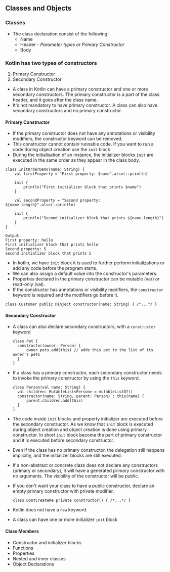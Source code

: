 ## Classes and Objects

### Classes

- The class declaration consist of the following:
	- Name
	- Header - *Parameter types or Primary Constructor*
	- Body

### Kotlin has two types of constructors
1. Primary Constructor
2. Secondary Constructor

- A class in Kotlin can have a primary constructor and one or more secondary constructors. The primary constructor is a part of the class header, and it goes after the class name.
- It's not mandatory to have primary constructor. A class can also have secondary constructors and no primary constructor.

#### Primary Constructor
- If the primary constructor does not have any annotations or visibility modifiers, the constructor keyword can be removed.
- This constructor cannot contain runnable code. If you want to run a code during object creation use the `init` block
- During the initialisation of an instance, the initializer blocks `init` are executed in the same order as they appear in the class body.
```
class InitOrderDemo(name: String) {
    val firstProperty = "First property: $name".also(::println)
    
    init {
        println("First initializer block that prints $name")
    }
    
    val secondProperty = "Second property: ${name.length}".also(::println)
    
    init {
        println("Second initializer block that prints ${name.length}")
    }
}

Output:
First property: hello
First initializer block that prints hello 
Second property: 5 
Second initializer block that prints 5
```

- In kotlin, we have `init` block it is used to further perform initializations or add any code before the program starts.
- We can also assign a default value into the constructor's parameters.
- Properties declared in the primary constructor can be mutable (var) or read-only (val).
- If the constructor has annotations or visibility modifiers, the `constructor` keyword is required and the modifiers go before it.
````
class Customer public @Inject constructor(name: String) { /*...*/ }
````

#### Secondary Constructor
- A class can also declare secondary constructors, with a `constructor` keyword
  ```
  class Pet {
    constructor(owner: Person) {
        owner.pets.add(this) // adds this pet to the list of its owner's pets
    }
  }
  ```

- If a class has a primary constructor, each secondary constructor needs to invoke the primary constructor by using the `this` keyword.
  ```
  class Person(val name: String) {
    val children: MutableList<Person> = mutableListOf()
    constructor(name: String, parent: Person) : this(name) {
        parent.children.add(this)
    }
  }
  ```

- The code inside `init` blocks and property initializer are executed before the secondary constructor. As we know that `init` block is executed during object creation and object creation is done using primary constructor. In short `init` block become the part of primary constructor and it is executed before secondary constructor. 
- Even if the class has no primary constructor, the delegation still happens implicitly, and the initializer blocks are still executed.

- If a non-abstract or concrete class does not declare any constructors (primary or secondary), it will have a generated primary constructor with no arguments. The visibility of the constructor will be public.
- If you don't want your class to have a public constructor, declare an empty primary constructor with private modifier.
  ```
  class DontCreateMe private constructor() { /*...*/ }
  ```
- Kotlin does not have a `new` keyword.
- A class can have one or more initializer `init` block

#### Class Members
- Constructor and initializer blocks
- Functions
- Properties
- Nested and inner classes
- Object Declarations
